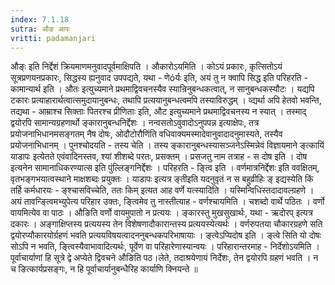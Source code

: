 ```yaml
---
index: 7.1.18
sutra: औङ आपः
vritti: padamanjari
---
```


  औङ्ः इति निर्द्देशं क्रियमाणमनुवादपूर्वमाक्षिपति ।  औकारोऽयमिति । कोऽयं प्रकारः, कृत्सितोऽयं सूत्रप्रणयनप्रकारः, सिद्धस्य ह्यनुवाद उपपद्यते, यथा - णेóर्यः इति, अयं तु न क्वापि सिद्ध इति परिहरति - कामान्यार्थ इति । औतः इत्युच्यमाने प्रथमाद्विवचनस्यैव स्यान्रिनुबन्धकत्वात्, न सानुबन्धकस्यौटः । यद्यपि टकारः प्रत्याहारार्थत्वात्समुदायानुबन्धः, तथापि प्रत्ययानुबन्धत्वमपि तस्याविरुद्धम् । व्द्यर्था अपि हेतवो भवन्ति, तद्यथा - आम्राश्च सिक्ताः पितरश्च प्रीणिताः इति, औट इत्युच्यमाने प्रथमाद्विवचनस्य न स्यात् । तस्माद् द्वयोरपि सामान्यग्रहणार्थो ङ्कारानुबन्धनिर्द्देशः । नन्वसतोऽवुवादोऽनुपपन्न इत्याक्षेपः, तत्र प्रयोजनाभिधानमसङ्गतम् नैष दोषः, ओदौटोरौणिंति वधिवाक्यमस्मादेवानुवादादनुमास्यते, तस्यैव प्रयोजनाभिधानम् । पुनश्चोदयति - तस्य चेति । तस्य ङ्कारानुबन्धस्यासञ्जनेऽस्मिन्नेवं विज्ञायमाने ङ्त्कायिं याडापः इत्येतते एवंवादिनस्तव, श्यां शीशब्दे परतः, प्रसक्तम् । प्रसजतु नाम तत्राह - स दोष इति । दोष इत्यनेन सामानाधिकरण्यात्स इति पुंल्लिङ्गनिर्द्देशः । परिहरति - ङ्त्वि इति । वर्णमात्रनिर्द्देशः इति ववक्षितम्, वृतभङ्गभयात्वस्थाने माक्षशब्दः प्रयुक्तः । याडापः इत्यत्र ङ्तीइति यदनुवृतं न स बहुव्रीहिः ङ् इद्यस्येति किं तर्हि कर्मधारयः - ङ्श्चासविच्चेति, ततः किम् इत्यत आह वर्णे यत्स्यादिति । यस्मिन्विधिस्तदादावल्ग्रहणे ।  अयं तावन्ङ्त्विमभ्युपेत्य परिहार उक्तः, ङ्त्विमेव तु नास्तीत्याह - वर्णश्चायमिति । चशब्दो वार्थे पठितः । वर्णो वायमित्येव वा पाठः । औङिति वर्णो वायमुपातो न प्रत्ययः । ङ्कारस्तु मुखसुखार्थः, यथा - ऋदोरप् इत्यत्र दकारः । अङ्गाक्षिप्तस्य प्रत्ययस्य तेन विशेषणादौकारान्तस्य प्रत्ययस्येत्यर्थः । वर्णरुपतया चौकारग्रहणे सति द्वयोरप्यौकारयोर्ग्रहणं भवति प्रत्ययविषयत्वादननुबन्धकपरिभाषायाः । ङ्त्वेऽप्यिदोष इति । ङ्त्वे सिति यो दोषः सोऽपि न भवति, ङ्त्विस्यैवाभावादित्यर्थः, पूर्वेण वा परिहारेणास्यान्वयः ।  परिहारान्तरमाह - निर्देशोऽयमिति । पूर्वाचार्याणां हि सूत्रे द्वे अप्येते द्विवचने औङिति पठ।लेते, तदाश्रयेणायं निर्देशः, तेन द्वयोरपि ग्रहणं भवति । न च ङित्कार्यप्रसङ्गः, न हि पूर्वाचार्यानुबन्धैरिह कार्याणि क्नियन्ते ॥